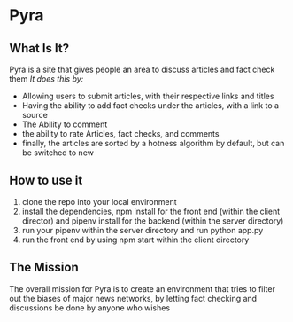 # Pyra

## What Is It?
Pyra is a site that gives people an area to discuss articles and fact check them
*It does this by:*
- Allowing users to submit articles, with their respective links and titles
- Having the ability to add fact checks under the articles, with a link to a source
- The Ability to comment
- the ability to rate Articles, fact checks, and comments
- finally, the articles are sorted by a hotness algorithm by default, but can be switched to new

## How to use it
1. clone the repo into your local environment
2. install the dependencies, npm install for the front end (within the client director) and pipenv install for the backend (within the server directory)
3. run your pipenv within the server directory and run python app.py
4. run the front end by using npm start within the client directory

## The Mission
The overall mission for Pyra is to create an environment that tries to filter out the biases of major news networks, by letting fact checking and discussions be done by anyone who wishes
